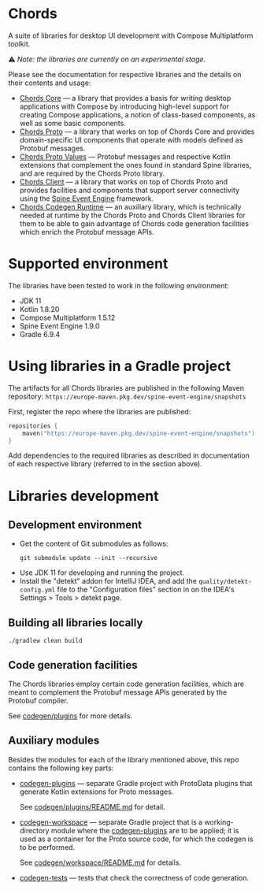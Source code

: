 # Chords

A suite of libraries for desktop UI development with 
Compose Multiplatform toolkit.

:warning: _Note: the libraries are currently on an experimental stage._ 

Please see the documentation for respective libraries and the details on their
contents and usage:
- [Chords Core](core/README.md) — a library that provides a basis for writing 
  desktop applications with Compose by introducing high-level support for
  creating Compose applications, a notion of class-based components, as well as
  some basic components.
- [Chords Proto](proto/README.md) — a library that works on top of Chords Core
  and provides domain-specific UI components that operate with models defined as 
  Protobuf messages.
- [Chords Proto Values](proto-values/README.md) — Protobuf messages and
  respective Kotlin extensions that complement the ones found in standard Spine
  libraries, and are required by the Chords Proto library.
- [Chords Client](client/README.md) — a library that works on top of 
  Chords Proto and provides facilities and components that support server
  connectivity using the [Spine Event Engine](https://spine.io/) framework.
- [Chords Codegen Runtime](codegen/runtime) — an auxiliary library, which is
  technically needed at runtime by the Chords Proto and Chords Client libraries
  for them to be able to gain advantage of Chords code generation facilities
  which enrich the Protobuf message APIs.

# Supported environment

The libraries have been tested to work in the following environment:

- JDK 11
- Kotlin 1.8.20
- Compose Multiplatform 1.5.12
- Spine Event Engine 1.9.0
- Gradle 6.9.4

# Using libraries in a Gradle project

The artifacts for all Chords libraries are published in the following 
Maven repository:
`https://europe-maven.pkg.dev/spine-event-engine/snapshots`

First, register the repo where the libraries are published:
```kotlin
repositories {
    maven("https://europe-maven.pkg.dev/spine-event-engine/snapshots")
}
```

Add dependencies to the required libraries as described in documentation of
each respective library (referred to in the section above).

# Libraries development

## Development environment

- Get the content of Git submodules as follows:
  ```
  git submodule update --init --recursive
  ```
- Use JDK 11 for developing and running the project.
- Install the "detekt" addon for IntelliJ IDEA, and add the
  `quality/detekt-config.yml` file to the "Configuration files" section in
  on the IDEA's Settings > Tools > detekt page.

## Building all libraries locally

```
./gradlew clean build
```

## Code generation facilities

The Chords libraries employ certain code generation facilities, which are meant
to complement the Protobuf message APIs generated by the Protobuf compiler.

See [codegen/plugins](codegen/plugins/README.md) for more details.

## Auxiliary modules

Besides the modules for each of the library mentioned above, this repo contains
the following key parts:

- [codegen-plugins](codegen/plugins) — separate Gradle project with ProtoData
  plugins that generate Kotlin extensions for Proto messages.
  
  See [codegen/plugins/README.md](codegen/plugins/README.md) for detail.

- [codegen-workspace](codegen/workspace) — separate Gradle project that is 
  a working-directory module where the [codegen-plugins](codegen/plugins) are to
  be applied; it is used as a container for the Proto source code, for which the
  codegen is to be performed.

  See [codegen/workspace/README.md](codegen/workspace/README.md) for details.

- [codegen-tests](codegen/tests) — tests that check the correctness of code generation.
